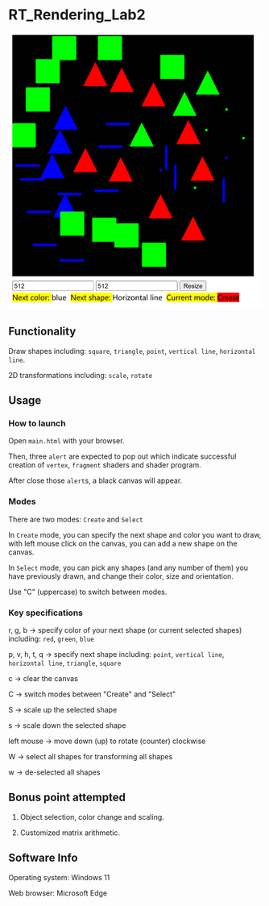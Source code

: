 # RT_Rendering_Lab2
![preview](image.png)
## Functionality
Draw shapes including: `square`, `triangle`, `point`, `vertical line`, `horizontal line`.

2D transformations including: `scale`, `rotate`
## Usage
### How to launch
Open `main.html` with your browser.

Then, three `alert` are expected to pop out which indicate successful creation of `vertex`, `fragment` shaders and shader program.

After close those `alert`s, a black canvas will appear.

### Modes

There are two modes: `Create` and `Select`

In `Create` mode, you can specify the next shape and color you want to draw, with left mouse click on the canvas, you can add a new shape on the canvas.

In `Select` mode, you can pick any shapes (and any number of them) you have previously drawn, and change their color, size and orientation.

Use "C" (uppercase) to switch between modes.

### Key specifications

r, g, b -> specify color of your next shape (or current selected shapes) including: `red`, `green`, `blue`

p, v, h, t, q -> specify next shape including: `point`, `vertical line`, `horizontal line`, `triangle`, `square`

c -> clear the canvas

C -> switch modes between "Create" and "Select"

S -> scale up the selected shape

s -> scale down the selected shape

left mouse -> move down (up) to rotate (counter) clockwise

W -> select all shapes for transforming all shapes 

w -> de-selected all shapes

## Bonus point attempted
1. Object selection, color change and scaling.

2. Customized matrix arithmetic.

## Software Info
Operating system: Windows 11

Web browser: Microsoft Edge

